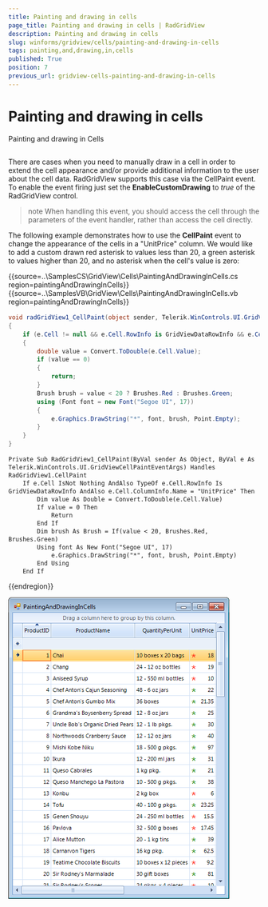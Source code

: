 ```yaml
---
title: Painting and drawing in cells
page_title: Painting and drawing in cells | RadGridView
description: Painting and drawing in cells
slug: winforms/gridview/cells/painting-and-drawing-in-cells
tags: painting,and,drawing,in,cells
published: True
position: 7
previous_url: gridview-cells-painting-and-drawing-in-cells
---
```


# Painting and drawing in cells



Painting and drawing in Cells

## 

There are cases when you need to manually draw in a cell in order to extend the cell appearance and/or provide additional information to the user about the cell data. RadGridView supports this case via the CellPaint event. To enable the event firing just set the __EnableCustomDrawing__ to *true* of the RadGridView control. 

>note When handling this event, you should access the cell through the parameters of the event handler, rather than access the cell directly.
>


The following example demonstrates how to use the __CellPaint__ event to change the appearance of the cells in a "UnitPrice" column. We would like to add a custom drawn red asterisk to values less than 20, a green asterisk to values higher than 20, and no asterisk when the cell's value is zero:

{{source=..\SamplesCS\GridView\Cells\PaintingAndDrawingInCells.cs region=paintingAndDrawingInCells}} 
{{source=..\SamplesVB\GridView\Cells\PaintingAndDrawingInCells.vb region=paintingAndDrawingInCells}} 

````C#
void radGridView1_CellPaint(object sender, Telerik.WinControls.UI.GridViewCellPaintEventArgs e)
{
    if (e.Cell != null && e.Cell.RowInfo is GridViewDataRowInfo && e.Cell.ColumnInfo.Name == "UnitPrice")
    {
        double value = Convert.ToDouble(e.Cell.Value);
        if (value == 0)
        {
            return;
        }
        Brush brush = value < 20 ? Brushes.Red : Brushes.Green;
        using (Font font = new Font("Segoe UI", 17))
        {
            e.Graphics.DrawString("*", font, brush, Point.Empty);
        }
    }
}

````
````VB.NET
Private Sub RadGridView1_CellPaint(ByVal sender As Object, ByVal e As Telerik.WinControls.UI.GridViewCellPaintEventArgs) Handles RadGridView1.CellPaint
    If e.Cell IsNot Nothing AndAlso TypeOf e.Cell.RowInfo Is GridViewDataRowInfo AndAlso e.Cell.ColumnInfo.Name = "UnitPrice" Then
        Dim value As Double = Convert.ToDouble(e.Cell.Value)
        If value = 0 Then
            Return
        End If
        Dim brush As Brush = If(value < 20, Brushes.Red, Brushes.Green)
        Using font As New Font("Segoe UI", 17)
            e.Graphics.DrawString("*", font, brush, Point.Empty)
        End Using
    End If

````

{{endregion}} 


![gridview-cells-painting-and-drawing-in-cells 001](images/gridview-cells-painting-and-drawing-in-cells001.png)
